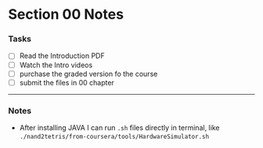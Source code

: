 # Section 00 Notes

### Tasks

- [ ] Read the Introduction PDF
- [ ] Watch the Intro videos
- [ ] purchase the graded version fo the course
- [ ] submit the files in 00 chapter

---

### Notes

- After installing JAVA I can run `.sh` files directly in terminal, like
  `./nand2tetris/from-coursera/tools/HardwareSimulator.sh`
